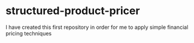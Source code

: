 # structured-product-pricer
I have created this first repository in order for me to apply simple financial pricing techniques
